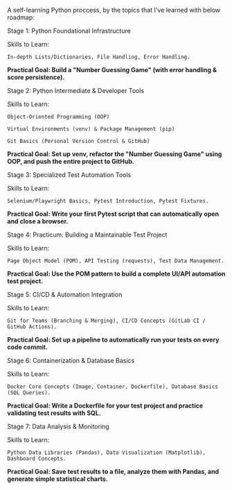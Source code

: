 A self-learning Python proccess, by the topics that I've learned with below roadmap:




Stage 1: Python Foundational Infrastructure

Skills to Learn: 

    In-depth Lists/Dictionaries, File Handling, Error Handling.

**Practical Goal: Build a "Number Guessing Game" (with error handling & score persistence).**

Stage 2: Python Intermediate & Developer Tools

Skills to Learn:

    Object-Oriented Programming (OOP)

    Virtual Environments (venv) & Package Management (pip)

    Git Basics (Personal Version Control & GitHub)

**Practical Goal: Set up venv, refactor the "Number Guessing Game" using OOP, and push the entire project to GitHub.**

Stage 3: Specialized Test Automation Tools

Skills to Learn: 

    Selenium/Playwright Basics, Pytest Introduction, Pytest Fixtures.

**Practical Goal: Write your first Pytest script that can automatically open and close a browser.**

Stage 4: Practicum: Building a Maintainable Test Project

Skills to Learn: 

    Page Object Model (POM), API Testing (requests), Test Data Management.

**Practical Goal: Use the POM pattern to build a complete UI/API automation test project.**

Stage 5: CI/CD & Automation Integration

Skills to Learn: 

    Git for Teams (Branching & Merging), CI/CD Concepts (GitLab CI / GitHub Actions).

**Practical Goal: Set up a pipeline to automatically run your tests on every code commit.**

Stage 6: Containerization & Database Basics

Skills to Learn: 

    Docker Core Concepts (Image, Container, Dockerfile), Database Basics (SQL Queries).

**Practical Goal: Write a Dockerfile for your test project and practice validating test results with SQL.**

Stage 7: Data Analysis & Monitoring

Skills to Learn: 

    Python Data Libraries (Pandas), Data Visualization (Matplotlib), Dashboard Concepts.

**Practical Goal: Save test results to a file, analyze them with Pandas, and generate simple statistical charts.**
